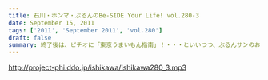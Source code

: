 ```yaml
---
title: 石川・ホンマ・ぶるんのBe-SIDE Your Life! vol.280-3
date: September 15, 2011
tags: ['2011', 'September 2011', 'vol.280']
draft: false
summary: 終了後は、ピチオに「東京うまいもん指南」！・・・といいつつ、ぶるんサンのお膝元『三田』にある「ラーメン二郎」について熱く語るだけなのであったが。NAMAE
---
```


http://project-phi.ddo.jp/ishikawa/ishikawa280_3.mp3
